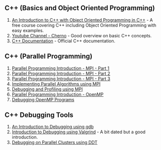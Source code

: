 ## C++ (Basics and Object Oriented Programming)

1. [An Introduction to C++ with Object Oriented Programming in C++](https://www.learn-cpp.org/) - A free course covering C++ including Object Oriented Programming with easy examples. 
2. [Youtube Channel - Cherno](https://www.youtube.com/watch?v=18c3MTX0PK0&list=PLlrATfBNZ98dudnM48yfGUldqGD0S4FFb) - Good overview on basic C++ concepts.
3. [C++ Documentation](http://www.cplusplus.com/doc/tutorial/) - Official C++ documentation.

## C++ (Parallel Programming)
1. [Parallel Programming Introduction - MPI - Part 1](https://www.youtube.com/watch?v=RoQJNx5npF4) 
2. [Parallel Programming Introduction - MPI - Part 2](https://www.youtube.com/watch?v=tqTX8nBM774) 
3. [Parallel Programming Introduction - MPI - Part 3](https://www.youtube.com/watch?v=vtT3S-47Zig) 
4. [Implementing Parallel Algorithms using MPI](https://youtu.be/H1LGxHN7Bqk) 
5. [Debugging and Profiling using MPI](https://www.youtube.com/watch?v=Y3Pnw3lZtcI)
6. [Parallel Programming Introduction - OpenMP](https://www.youtube.com/watch?v=Sha7rladJeo)
7. [Debugging OpenMP Programs](https://www.youtube.com/watch?v=Sha7rladJeo)

## C++ Debugging Tools
1. [An Introduction to Debugging using gdb](https://www.geeksforgeeks.org/gdb-step-by-step-introduction/)
2. [Introduction to Debugging using Valgrind](https://youtu.be/MCZTeUDbw08) - A bit dated but a good introduction.
3. [Debugging on Parallel Clusters using DDT](https://www.youtube.com/watch?v=Q8HwLg22BpY)